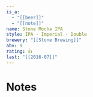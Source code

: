 ```yaml
---
is_a:
  - "[[beer]]"
  - "[[note]]"
name: Stone Mocha IPA
style: IPA - Imperial - Double
brewery: "[[Stone Brewing]]"
abv: 9
rating: 👍
last: "[[2016-07]]"
---
```

# Notes

